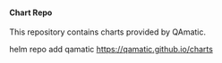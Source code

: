 #### Chart Repo

This repository contains charts provided by QAmatic.

helm repo add qamatic https://qamatic.github.io/charts

